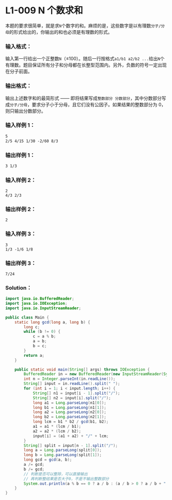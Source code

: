 # L1-009 N 个数求和

本题的要求很简单，就是求`N`个数字的和。麻烦的是，这些数字是以有理数`分子/分母`的形式给出的，你输出的和也必须是有理数的形式。

### 输入格式：

输入第一行给出一个正整数`N`（≤100）。随后一行按格式`a1/b1 a2/b2 ...`给出`N`个有理数。题目保证所有分子和分母都在长整型范围内。另外，负数的符号一定出现在分子前面。

### 输出格式：

输出上述数字和的最简形式 —— 即将结果写成`整数部分 分数部分`，其中分数部分写成`分子/分母`，要求分子小于分母，且它们没有公因子。如果结果的整数部分为 0，则只输出分数部分。

### 输入样例 1：

```tex
5
2/5 4/15 1/30 -2/60 8/3
```

### 输出样例 1：

```tex
3 1/3
```

### 输入样例 2：

```
2
4/3 2/3
```

### 输出样例 2：

```
2
```

### 输入样例 3：

```
3
1/3 -1/6 1/8
```

### 输出样例 3：

```
7/24
```

### Solution：

```java
import java.io.BufferedReader;
import java.io.IOException;
import java.io.InputStreamReader;

public class Main {
    static long gcd(long a, long b) {
        long c;
        while (b != 0) {
            c = a % b;
            a = b;
            b = c;
        }
        return a;
    }

    public static void main(String[] args) throws IOException {
        BufferedReader in = new BufferedReader(new InputStreamReader(System.in));
        int n = Integer.parseInt(in.readLine());
        String[] input = in.readLine().split(" ");
        for (int i = 1; i < input.length; i++) {
            String[] n1 = input[i - 1].split("/");
            String[] n2 = input[i].split("/");
            long a1 = Long.parseLong(n1[0]);
            long b1 = Long.parseLong(n1[1]);
            long a2 = Long.parseLong(n2[0]);
            long b2 = Long.parseLong(n2[1]);
            long lcm = b1 * b2 / gcd(b1, b2);
            a1 = a1 * (lcm / b1);
            a2 = a2 * (lcm / b2);
            input[i] = (a1 + a2) + "/" + lcm;
        }
        String[] split = input[n - 1].split("/");
        long a = Long.parseLong(split[0]);
        long b = Long.parseLong(split[1]);
        long gcd = gcd(a, b);
        a /= gcd;
        b /= gcd;
        // 判断是否可以整除，可以直接输出
        // 再判断整结果是否大于0，不是不输出整数部分
        System.out.println(a % b == 0 ? a / b : (a / b > 0 ? a / b + " " : "") + (a % b + "/" + b));
    }
}
```
